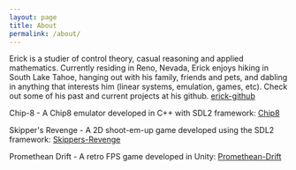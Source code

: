 ```yaml
---
layout: page
title: About
permalink: /about/
---
```


Erick is a studier of control theory, casual reasoning and applied mathematics. Currently residing in Reno, Nevada, Erick enjoys hiking in South Lake Tahoe, hanging out with his family, friends and pets, and dabling in anything that interests him (linear systems, emulation, games, etc). Check out some of his past and current projects at his github.
[erick-github](https://github.com/erick-santiago)

Chip-8 - A Chip8 emulator developed in C++ with SDL2 framework: [Chip8](https://github.com/erick-santiago/Chip8-Emulator)

Skipper's Revenge - A 2D shoot-em-up game developed using the SDL2 framework: [Skippers-Revenge](https://github.com/erick-santiago/Skippers-Revenge)

Promethean Drift - A retro FPS game developed in Unity: [Promethean-Drift](https://erick-santiago.github.io/Promethean-Drift)


[erick-github]: https://github.com/erick-santiago
